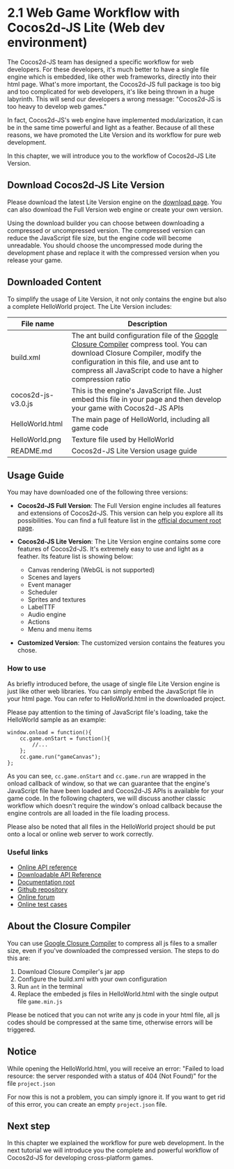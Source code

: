 # 2.1 Web Game Workflow with Cocos2d-JS Lite (Web dev environment)

The Cocos2d-JS team has designed a specific workflow for web developers. For these developers, it's much better to have a single file engine which is embedded, like other web frameworks, directly into their html page. What's more important, the Cocos2d-JS full package is too big and too complicated for web developers, it's like being thrown in a huge labyrinth. This will send our developers a wrong message: "Cocos2d-JS is too heavy to develop web games."

In fact, Cocos2d-JS's web engine have implemented modularization, it can be in the same time powerful and light as a feather. Because of all these reasons, we have promoted the Lite Version and its workflow for pure web development.

In this chapter, we will introduce you to the workflow of Cocos2d-JS Lite Version.

## Download Cocos2d-JS Lite Version

Please download the latest Lite Version engine on the [download page](http://cocos2d-x.org/filecenter/jsbuilder/). You can also download the Full Version web engine or create your own version.

Using the download builder you can choose between downloading a compressed or uncompressed version. The compressed version can reduce the JavaScript file size, but the engine code will become unreadable. You should choose the uncompressed mode during the development phase and replace it with the compressed version when you release your game.

## Downloaded Content

To simplify the usage of Lite Version, it not only contains the engine but also a complete HelloWorld project. The Lite Version includes:

|File name|Description|
|---------|-----------|
|build.xml|The ant build configuration file of the [Google Closure Compiler](https://developers.google.com/closure/compiler/) compress tool. You can download Closure Compiler, modify the configuration in this file, and use ant to compress all JavaScript code to have a higher compression ratio|
|cocos2d-js-v3.0.js|This is the engine's JavaScript file. Just embed this file in your page and then develop your game with Cocos2d-JS APIs|
|HelloWorld.html|The main page of HelloWorld, including all game code|
|HelloWorld.png|Texture file used by HelloWorld|
|README.md|Cocos2d-JS Lite Version usage guide|

## Usage Guide

You may have downloaded one of the following three versions:

- **Cocos2d-JS Full Version**: The Full Version engine includes all features and extensions of Cocos2d-JS. This version can help you explore all its possibilities. You can find a full feature list in the [official document root page](http://www.cocos2d-x.org/docs/manual/framework/html5/en).

- **Cocos2d-JS Lite Version**: The Lite Version engine contains some core features of Cocos2d-JS. It's extremely easy to use and light as a feather. Its feature list is showing below:
    + Canvas rendering (WebGL is not supported)
    + Scenes and layers
    + Event manager
    + Scheduler
    + Sprites and textures
    + LabelTTF
    + Audio engine
    + Actions
    + Menu and menu items

- **Customized Version**: The customized version contains the features you chose.

### How to use

As briefly introduced before, the usage of single file Lite Version engine is just like other web libraries. You can simply embed the JavaScript file in your html page. You can refer to HelloWorld.html in the downloaded project.

Please pay attention to the timing of JavaScript file's loading, take the  HelloWorld sample as an example:

```
window.onload = function(){
    cc.game.onStart = function(){
        //...
    };
    cc.game.run("gameCanvas");
};
```

As you can see, `cc.game.onStart` and `cc.game.run` are wrapped in the onload callback of window, so that we can guarantee that the engine's JavaScript file have been loaded and Cocos2d-JS APIs is available for your game code. In the following chapters, we will discuss another classic workflow which doesn't require the window's onload callback because the engine controls are all loaded in the file loading process.

Please also be noted that all files in the HelloWorld project should be put onto a local or online web server to work correctly.

### Useful links

- [Online API reference](http://www.cocos2d-x.org/reference/html5-js/V3.0/index.html)
- [Downloadable API Reference](http://www.cocos2d-x.org/filedown/Cocos2d-JS-v3.0-API.zip)
- [Documentation root](http://cocos2d-x.org/docs/manual/framework/html5/en)
- [Github repository](https://github.com/cocos2d/cocos2d-js)
- [Online forum](http://discuss.cocos2d-x.org/category/cocos2d-x/javascript)
- [Online test cases](http://cocos2d-x.org/js-tests/)

## About the Closure Compiler

You can use [Google Closure Compiler](https://developers.google.com/closure/compiler/) to compress all js files to a smaller size, even if you've downloaded the compressed version. The steps to do this are:

1. Download Closure Compiler's jar app
2. Configure the build.xml with your own configuration
3. Run `ant` in the terminal
4. Replace the embeded js files in HelloWorld.html with the single output file `game.min.js`

Please be noticed that you can not write any js code in your html file, all js codes should be compressed at the same time, otherwise errors will be triggered.

## Notice

While opening the HelloWorld.html, you will receive an error:
"Failed to load resource: the server responded with a status of 404 (Not Found)" for the file `project.json`

For now this is not a problem, you can simply ignore it. If you want to get rid of this error, you can create an empty `project.json` file.

## Next step

In this chapter we explained the workflow for pure web development. In the next tutorial we will introduce you the complete and powerful workflow of Cocos2d-JS for developing cross-platform games.